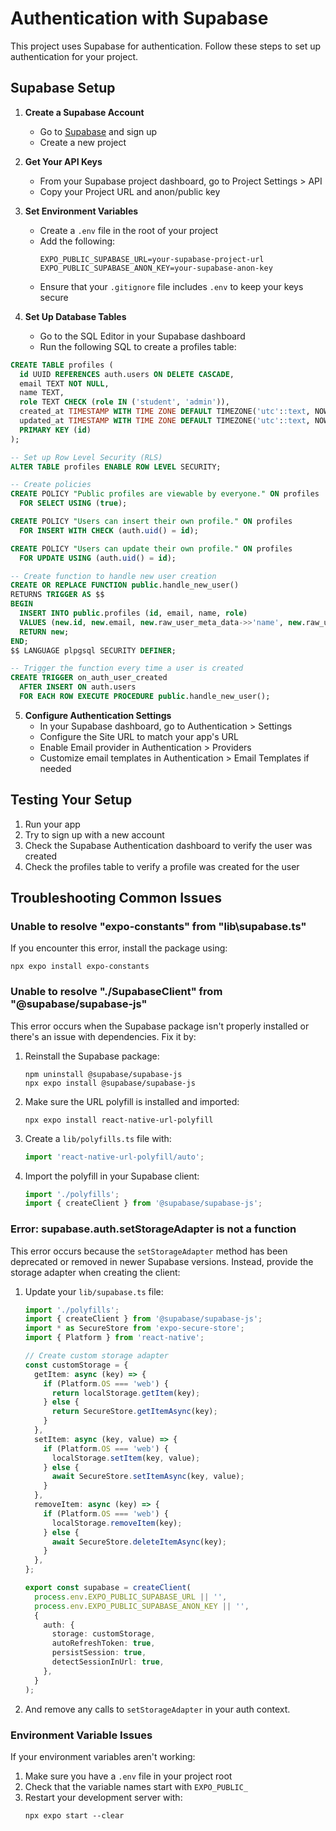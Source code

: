 # Authentication with Supabase

This project uses Supabase for authentication. Follow these steps to set up authentication for your project.

## Supabase Setup

1. **Create a Supabase Account**
   - Go to [Supabase](https://supabase.com/) and sign up
   - Create a new project

2. **Get Your API Keys**
   - From your Supabase project dashboard, go to Project Settings > API
   - Copy your Project URL and anon/public key

3. **Set Environment Variables**
   - Create a `.env` file in the root of your project
   - Add the following:
     ```
     EXPO_PUBLIC_SUPABASE_URL=your-supabase-project-url
     EXPO_PUBLIC_SUPABASE_ANON_KEY=your-supabase-anon-key
     ```
   - Ensure that your `.gitignore` file includes `.env` to keep your keys secure

4. **Set Up Database Tables**
   - Go to the SQL Editor in your Supabase dashboard
   - Run the following SQL to create a profiles table:

```sql
CREATE TABLE profiles (
  id UUID REFERENCES auth.users ON DELETE CASCADE,
  email TEXT NOT NULL,
  name TEXT,
  role TEXT CHECK (role IN ('student', 'admin')),
  created_at TIMESTAMP WITH TIME ZONE DEFAULT TIMEZONE('utc'::text, NOW()) NOT NULL,
  updated_at TIMESTAMP WITH TIME ZONE DEFAULT TIMEZONE('utc'::text, NOW()) NOT NULL,
  PRIMARY KEY (id)
);

-- Set up Row Level Security (RLS)
ALTER TABLE profiles ENABLE ROW LEVEL SECURITY;

-- Create policies
CREATE POLICY "Public profiles are viewable by everyone." ON profiles
  FOR SELECT USING (true);

CREATE POLICY "Users can insert their own profile." ON profiles
  FOR INSERT WITH CHECK (auth.uid() = id);

CREATE POLICY "Users can update their own profile." ON profiles
  FOR UPDATE USING (auth.uid() = id);

-- Create function to handle new user creation
CREATE OR REPLACE FUNCTION public.handle_new_user()
RETURNS TRIGGER AS $$
BEGIN
  INSERT INTO public.profiles (id, email, name, role)
  VALUES (new.id, new.email, new.raw_user_meta_data->>'name', new.raw_user_meta_data->>'role');
  RETURN new;
END;
$$ LANGUAGE plpgsql SECURITY DEFINER;

-- Trigger the function every time a user is created
CREATE TRIGGER on_auth_user_created
  AFTER INSERT ON auth.users
  FOR EACH ROW EXECUTE PROCEDURE public.handle_new_user();
```

5. **Configure Authentication Settings**
   - In your Supabase dashboard, go to Authentication > Settings
   - Configure the Site URL to match your app's URL
   - Enable Email provider in Authentication > Providers
   - Customize email templates in Authentication > Email Templates if needed

## Testing Your Setup

1. Run your app
2. Try to sign up with a new account
3. Check the Supabase Authentication dashboard to verify the user was created
4. Check the profiles table to verify a profile was created for the user

## Troubleshooting Common Issues

### Unable to resolve "expo-constants" from "lib\supabase.ts"

If you encounter this error, install the package using:
```
npx expo install expo-constants
```

### Unable to resolve "./SupabaseClient" from "@supabase/supabase-js"

This error occurs when the Supabase package isn't properly installed or there's an issue with dependencies. Fix it by:

1. Reinstall the Supabase package:
   ```
   npm uninstall @supabase/supabase-js
   npx expo install @supabase/supabase-js
   ```

2. Make sure the URL polyfill is installed and imported:
   ```
   npx expo install react-native-url-polyfill
   ```

3. Create a `lib/polyfills.ts` file with:
   ```typescript
   import 'react-native-url-polyfill/auto';
   ```

4. Import the polyfill in your Supabase client:
   ```typescript
   import './polyfills';
   import { createClient } from '@supabase/supabase-js';
   ```

### Error: supabase.auth.setStorageAdapter is not a function

This error occurs because the `setStorageAdapter` method has been deprecated or removed in newer Supabase versions. Instead, provide the storage adapter when creating the client:

1. Update your `lib/supabase.ts` file:
   ```typescript
   import './polyfills';
   import { createClient } from '@supabase/supabase-js';
   import * as SecureStore from 'expo-secure-store';
   import { Platform } from 'react-native';

   // Create custom storage adapter
   const customStorage = {
     getItem: async (key) => {
       if (Platform.OS === 'web') {
         return localStorage.getItem(key);
       } else {
         return SecureStore.getItemAsync(key);
       }
     },
     setItem: async (key, value) => {
       if (Platform.OS === 'web') {
         localStorage.setItem(key, value);
       } else {
         await SecureStore.setItemAsync(key, value);
       }
     },
     removeItem: async (key) => {
       if (Platform.OS === 'web') {
         localStorage.removeItem(key);
       } else {
         await SecureStore.deleteItemAsync(key);
       }
     },
   };

   export const supabase = createClient(
     process.env.EXPO_PUBLIC_SUPABASE_URL || '',
     process.env.EXPO_PUBLIC_SUPABASE_ANON_KEY || '',
     {
       auth: {
         storage: customStorage,
         autoRefreshToken: true,
         persistSession: true,
         detectSessionInUrl: true,
       },
     }
   );
   ```

2. And remove any calls to `setStorageAdapter` in your auth context.

### Environment Variable Issues

If your environment variables aren't working:

1. Make sure you have a `.env` file in your project root
2. Check that the variable names start with `EXPO_PUBLIC_`
3. Restart your development server with:
   ```
   npx expo start --clear
   ``` 